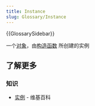 ```yaml
---
title: Instance
slug: Glossary/Instance
---
```


{{GlossarySidebar}}

一个[对象](/zh-CN/docs/Glossary/Object)，由[构造函数](/zh-CN/docs/Glossary/Constructor) 所创建的实例

## 了解更多

### 知识

- [实例](<https://zh.wikipedia.org/wiki/Instance_(computer_science)>) - 维基百科
